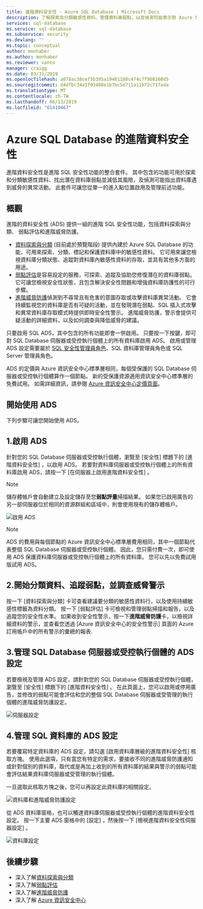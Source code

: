 ```yaml
---
title: 進階資料安全性 - Azure SQL Database | Microsoft Docs
description: 了解探索及分類敏感性資料、管理資料庫弱點，以及偵測可能表示對 Azure SQL 資料庫有威脅之異常活動的功能。
services: sql-database
ms.service: sql-database
ms.subservice: security
ms.devlang: ''
ms.topic: conceptual
author: monhaber
ms.author: monhaber
ms.reviewer: vanto
manager: craigg
ms.date: 03/31/2019
ms.openlocfilehash: a078ac38cef5b395a19481188c474c7f908160d5
ms.sourcegitcommit: d4dfbc34a1f03488e1b7bc5e711a11b72c717ada
ms.translationtype: MT
ms.contentlocale: zh-TW
ms.lasthandoff: 06/13/2019
ms.locfileid: "61419467"
---
```

# <a name="advanced-data-security-for-azure-sql-database"></a>Azure SQL Database 的進階資料安全性

進階資料安全性是進階 SQL 安全性功能的整合套件。 其中包含的功能可用於探索和分類敏感性資料、找出潛在資料庫弱點並減低其風險，及偵測可能指出資料庫遇到威脅的異常活動。 此套件可讓您從單一的進入點位置啟用及管理前述功能。

## <a name="overview"></a>概觀

進階的資料安全性 (ADS) 提供一組的進階 SQL 安全性功能，包括資料探索與分類、 弱點評估和進階威脅防護。

- [資料探索與分類](sql-database-data-discovery-and-classification.md) (目前處於預覽階段) 提供內建於 Azure SQL Database 的功能，可用來探索、分類、標記和保護資料庫中的敏感性資料。 它可用來讓您檢視資料庫分類狀態、追蹤對資料庫內敏感性資料的存取，並具有其他多方面的用途。
- [弱點評估](sql-vulnerability-assessment.md)是容易設定的服務，可探索、追蹤及協助您修復潛在的資料庫弱點。 它可讓您檢視安全性狀態，且包含解決安全性問題和增強資料庫防護性的可行步驟。
- [進階威脅防護](sql-database-threat-detection-overview.md)偵測到不尋常且有危害的意圖存取或攻擊資料庫異常活動。 它會持續監視您的資料庫是否有可疑的活動，並在發現潛在弱點、SQL 插入式攻擊和異常資料庫存取模式時提供即時安全性警示。 進階威脅防護，警示會提供可疑活動的詳細資料，以及如何調查與降低威脅的建議。

只要啟用 SQL ADS，其中包含的所有功能即會一併啟用。 只要按一下按鍵，即可對 SQL Database 伺服器或受控執行個體上的所有資料庫啟用 ADS。 啟用或管理 ADS 設定需要屬於 [SQL 安全性管理員角色](https://docs.microsoft.com/azure/role-based-access-control/built-in-roles#sql-security-manager)、SQL 資料庫管理員角色或 SQL Server 管理員角色。 

ADS 的定價與 Azure 資訊安全中心標準層相同，每個受保護的 SQL Database 伺服器或受控執行個體算作一個節點。 新的受保護資源適用資訊安全中心標準層的免費試用。 如需詳細資訊，請參閱 [Azure 資訊安全中心定價頁面](https://azure.microsoft.com/pricing/details/security-center/)。

## <a name="getting-started-with-ads"></a>開始使用 ADS

下列步驟可讓您開始使用 ADS。

## <a name="1-enable-ads"></a>1.啟用 ADS

針對您的 SQL Database 伺服器或受控執行個體，瀏覽至 [安全性]  標題下的 [進階資料安全性]  ，以啟用 ADS。 若要對資料庫伺服器或受控執行個體上的所有資料庫啟用 ADS，請按一下 [在伺服器上啟用進階資料安全性]  。

> [!NOTE]
> 儲存體帳戶會自動建立及設定儲存至您**弱點評量**掃描結果。 如果您已啟用廣告的另一部伺服器位於相同的資源群組和區域中，則會使用現有的儲存體帳戶。

![啟用 ADS](./media/sql-advanced-protection/enable_ads.png) 

> [!NOTE]
> ADS 的費用與每個節點的 Azure 資訊安全中心標準層費用相同，其中一個節點代表整個 SQL Database 伺服器或受控執行個體。 因此，您只需付費一次，即可使用 ADS 保護資料庫伺服器或受控執行個體上的所有資料庫。 您可以先以免費試用版試用 ADS。

## <a name="2-start-classifying-data-tracking-vulnerabilities-and-investigating-threat-alerts"></a>2.開始分類資料、追蹤弱點，並調查威脅警示

按一下 [資料探索與分類]  卡可查看建議要分類的敏感性資料行，以及使用持續敏感性標籤為資料分類。 按一下 [弱點評估]  卡可檢視和管理弱點掃描和報告，以及追蹤您的安全性水準。 如果收到安全性警示，按一下**進階威脅防護**卡，以檢視詳細資料的警示，並查看您透過 [Azure 資訊安全中心的安全性警示] 頁面的 Azure 訂用帳戶中的所有警示的彙總的報表.

## <a name="3-manage-ads-settings-on-your-sql-database-server-or-managed-instance"></a>3.管理 SQL Database 伺服器或受控執行個體的 ADS 設定

若要檢視及管理 ADS 設定，請針對您的 SQL Database 伺服器或受控執行個體，瀏覽至 [安全性]  標題下的 [進階資料安全性]  。 在此頁面上，您可以啟用或停用廣告，並修改的弱點可能會評估和您的整個 SQL Database 伺服器或受管理的執行個體的進階威脅防護設定。

![伺服器設定](./media/sql-advanced-protection/server_settings.png) 

## <a name="4-manage-ads-settings-for-a-sql-database"></a>4.管理 SQL 資料庫的 ADS 設定

若要覆寫特定資料庫的 ADS 設定，請勾選 [啟用資料庫層級的進階資料安全性]  核取方塊。 使用此選項，只有當您有特定的需求，要接收不同的進階威脅防護通知或針對個別的資料庫，取代或是再加上收到的所有資料庫的結果與警示的弱點可能會評估結果資料庫伺服器或受管理的執行個體。

一旦選取此核取方塊之後，您可以再設定此資料庫的相關設定。
 
![資料庫和進階威脅防護設定](./media/sql-advanced-protection/database_threat_detection_settings.png) 

從 ADS 資料庫窗格，也可以觸達資料庫伺服器或受控執行個體的進階資料安全性設定。 按一下主要 ADS 窗格中的 [設定]  ，然後按一下 [檢視進階資料安全性伺服器設定]  。 

![資料庫設定](./media/sql-advanced-protection/database_settings.png) 

## <a name="next-steps"></a>後續步驟 

- 深入了解[資料探索與分類](sql-database-data-discovery-and-classification.md) 
- 深入了解[弱點評估](sql-vulnerability-assessment.md) 
- 深入了解[進階威脅防護](sql-database-threat-detection.md)
- 深入了解 [Azure 資訊安全中心](https://docs.microsoft.com/azure/security-center/security-center-intro)
